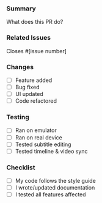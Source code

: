 ### Summary
What does this PR do?

### Related Issues
Closes #[issue number]

### Changes
- [ ] Feature added
- [ ] Bug fixed
- [ ] UI updated
- [ ] Code refactored

### Testing
- [ ] Ran on emulator
- [ ] Ran on real device
- [ ] Tested subtitle editing
- [ ] Tested timeline & video sync

### Checklist
- [ ] My code follows the style guide
- [ ] I wrote/updated documentation
- [ ] I tested all features affected
